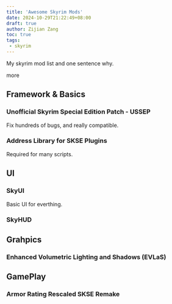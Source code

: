 ```yaml
---
title: 'Awesome Skyrim Mods'
date: 2024-10-29T21:22:49+08:00
draft: true
author: Zijian Zang
toc: true
tags:
 - skyrim 
---
```


My skyrim mod list and one sentence why.

<!--> more <!-->

## Framework & Basics

### Unofficial Skyrim Special Edition Patch - USSEP

Fix hundreds of bugs, and really compatible.

### Address Library for SKSE Plugins

Required for many scripts.

## UI

### SkyUI

Basic UI for everthing.

### SkyHUD

## Grahpics

### Enhanced Volumetric Lighting and Shadows (EVLaS)

## GamePlay

### Armor Rating Rescaled SKSE Remake
